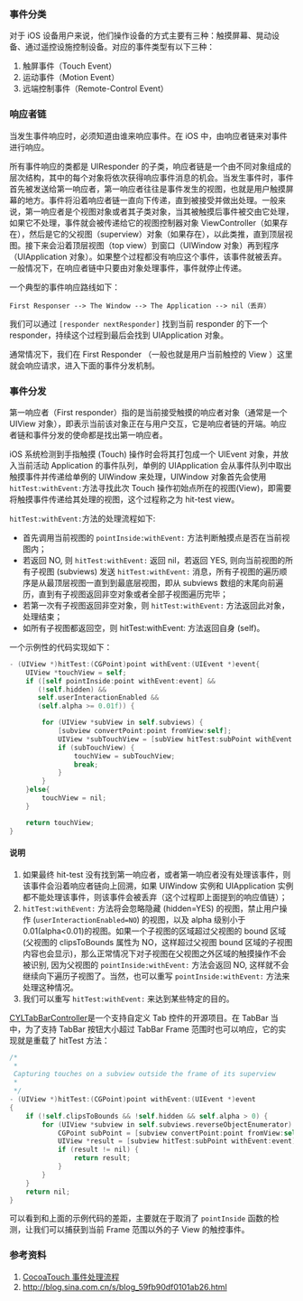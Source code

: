 ### 事件分类

对于 iOS 设备用户来说，他们操作设备的方式主要有三种：触摸屏幕、晃动设备、通过遥控设施控制设备。对应的事件类型有以下三种：

1. 触屏事件（Touch Event）
2. 运动事件（Motion Event）
3. 远端控制事件（Remote-Control Event）

### 响应者链

当发生事件响应时，必须知道由谁来响应事件。在 iOS 中，由响应者链来对事件进行响应。

所有事件响应的类都是 UIResponder 的子类，响应者链是一个由不同对象组成的层次结构，其中的每个对象将依次获得响应事件消息的机会。当发生事件时，事件首先被发送给第一响应者，第一响应者往往是事件发生的视图，也就是用户触摸屏幕的地方。事件将沿着响应者链一直向下传递，直到被接受并做出处理。一般来说，第一响应者是个视图对象或者其子类对象，当其被触摸后事件被交由它处理，如果它不处理，事件就会被传递给它的视图控制器对象 ViewController（如果存在），然后是它的父视图（superview）对象（如果存在），以此类推，直到顶层视图。接下来会沿着顶层视图（top view）到窗口（UIWindow 对象）再到程序（UIApplication 对象）。如果整个过程都没有响应这个事件，该事件就被丢弃。一般情况下，在响应者链中只要由对象处理事件，事件就停止传递。

一个典型的事件响应路线如下：

    First Responser --> The Window --> The Application --> nil（丢弃）

我们可以通过 `[responder nextResponder]` 找到当前 responder 的下一个 responder，持续这个过程到最后会找到 UIApplication 对象。

通常情况下，我们在 First Responder （一般也就是用户当前触控的 View ）这里就会响应请求，进入下面的事件分发机制。

### 事件分发

第一响应者（First responder）指的是当前接受触摸的响应者对象（通常是一个 UIView 对象），即表示当前该对象正在与用户交互，它是响应者链的开端。响应者链和事件分发的使命都是找出第一响应者。

iOS 系统检测到手指触摸 (Touch) 操作时会将其打包成一个 UIEvent 对象，并放入当前活动 Application 的事件队列，单例的 UIApplication 会从事件队列中取出触摸事件并传递给单例的 UIWindow 来处理，UIWindow 对象首先会使用 `hitTest:withEvent:`方法寻找此次 Touch 操作初始点所在的视图(View)，即需要将触摸事件传递给其处理的视图，这个过程称之为 hit-test view。

`hitTest:withEvent:`方法的处理流程如下:

* 首先调用当前视图的 `pointInside:withEvent:` 方法判断触摸点是否在当前视图内；
* 若返回 NO, 则 `hitTest:withEvent:` 返回 nil，若返回 YES, 则向当前视图的所有子视图 (subviews) 发送 `hitTest:withEvent:` 消息，所有子视图的遍历顺序是从最顶层视图一直到到最底层视图，即从 subviews 数组的末尾向前遍历，直到有子视图返回非空对象或者全部子视图遍历完毕；
* 若第一次有子视图返回非空对象，则 `hitTest:withEvent:` 方法返回此对象，处理结束；
* 如所有子视图都返回空，则 hitTest:withEvent: 方法返回自身 (self)。

一个示例性的代码实现如下：

```objective-c
- (UIView *)hitTest:(CGPoint)point withEvent:(UIEvent *)event{
    UIView *touchView = self;
    if ([self pointInside:point withEvent:event] &&
       (!self.hidden) &&
       self.userInteractionEnabled &&
       (self.alpha >= 0.01f)) {

        for (UIView *subView in self.subviews) {
            [subview convertPoint:point fromView:self];
            UIView *subTouchView = [subView hitTest:subPoint withEvent:event];
            if (subTouchView) {
                touchView = subTouchView;
                break;
            }
        }
    }else{
        touchView = nil;
    }

    return touchView;
}
```

#### 说明

1. 如果最终 hit-test 没有找到第一响应者，或者第一响应者没有处理该事件，则该事件会沿着响应者链向上回溯，如果 UIWindow 实例和 UIApplication 实例都不能处理该事件，则该事件会被丢弃（这个过程即上面提到的响应值链）；
2. `hitTest:withEvent:` 方法将会忽略隐藏 (hidden=YES) 的视图，禁止用户操作 (`userInteractionEnabled=NO`) 的视图，以及 alpha 级别小于 0.01(alpha<0.01)的视图。如果一个子视图的区域超过父视图的 bound 区域(父视图的 clipsToBounds 属性为 NO，这样超过父视图 bound 区域的子视图内容也会显示)，那么正常情况下对子视图在父视图之外区域的触摸操作不会被识别, 因为父视图的 `pointInside:withEvent:` 方法会返回 NO, 这样就不会继续向下遍历子视图了。当然，也可以重写 `pointInside:withEvent:` 方法来处理这种情况。
3. 我们可以重写 `hitTest:withEvent:` 来达到某些特定的目的。

[CYLTabBarController](https://github.com/ChenYilong/CYLTabBarController)是一个支持自定义 Tab 控件的开源项目。在 TabBar 当中，为了支持 TabBar 按钮大小超过 TabBar Frame 范围时也可以响应，它的实现就是重载了 hitTest 方法：

```objective-c
/*
 *
 Capturing touches on a subview outside the frame of its superview
 *
 */
- (UIView *)hitTest:(CGPoint)point withEvent:(UIEvent *)event
{
    if (!self.clipsToBounds && !self.hidden && self.alpha > 0) {
        for (UIView *subview in self.subviews.reverseObjectEnumerator) {
            CGPoint subPoint = [subview convertPoint:point fromView:self];
            UIView *result = [subview hitTest:subPoint withEvent:event];
            if (result != nil) {
                return result;
            }
        }
    }
    return nil;
}
```

可以看到和上面的示例代码的差距，主要就在于取消了 `pointInside` 函数的检测，让我们可以捕获到当前 Frame 范围以外的子 View 的触控事件。

### 参考资料

1. [CocoaTouch 事件处理流程](http://www.cnblogs.com/snake-hand/p/3178070.html)
2. http://blog.sina.com.cn/s/blog_59fb90df0101ab26.html
